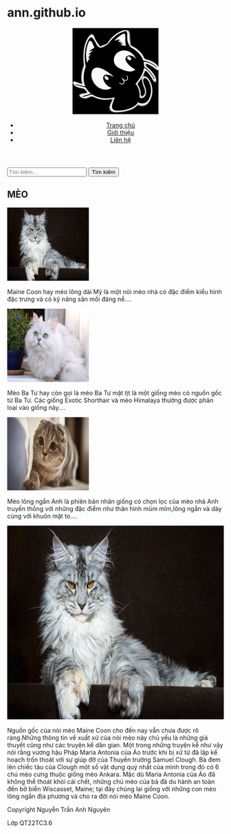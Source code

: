 # ann.github.io
<html lang="hh">
<head>
<meta charset="utf-8">
<meta name="viewport" content="width=device-width, initial-scale=1.0">
<title>Mèo</title>
<link href="meo.css" rel="stylesheet" type="text/css">
</head>
<body>
	<header>
		<div class="logo">
   	    <img src="den.jpg" width="200" height="200" alt="logo"/> </div>
		<nav class="menu">
			<ul>
			 	<li><a href="#">Trang chủ</a></li>
			  	<li><a href="#">Giới thiệu</a></li>
				<li><a href="#">Liên hệ</a></li>
			</ul>
		</nav>
	</header>
	<div class="container">
	<div class="col1">
	<div class="search-bar">
		<from action="/search" method="GET">
		  <input type="text" name="query" placeholder="Tìm kiếm...">
			<button type="submit">Tìm kiếm</button>
</from>
</div>
<h2>MÈO</h2>
<div class="post">
     	<img src="cool.jpg" width="190" height="170" alt="cool"/>
		<p>Maine Coon hay mèo lông dài Mỹ là một nòi mèo nhà có đặc điểm kiểu hình đặc trưng và có kỹ năng săn mồi đáng nể....</p>
</div>
<div class="post">
		<img src="batu.jpg" width="190" height="170" alt="batu"/>
		<p>Mèo Ba Tư hay còn gọi là mèo Ba Tư mặt tịt là một giống mèo có nguồn gốc từ Ba Tư. Các giống Exotic Shorthair và mèo Himalaya thường được phân loại vào giống này....</p>
</div>
<div class="post">
	    <img src="longngan.jpg" width="190" height="170" alt="longngan"/>
		<p>Mèo lông ngắn Anh là phiên bản nhân giống có chọn lọc của mèo nhà Anh truyền thống với những đặc điểm như thân hình mũm mĩm,lông ngắn và dày cùng với khuôn mặt to....</p>
</div>
</div>
<div class="col2">
		<img src="cool.jpg" width="800" height="450" alt="cool"/>
<p> Nguồn gốc của nòi mèo Maine Coon cho đến nay vẫn chưa được rõ ràng.Những thông tin về xuất xứ của nòi mèo này chủ yếu là những giả thuyết cũng như các truyện kể dân gian. Một trong những truyện kể như vậy nói rằng vương hậu Pháp Maria Antonia của Áo trước khi bị xử tử đã lập kế hoạch trốn thoát với sự giúp đỡ của Thuyền trưởng Samuel Clough. Bà đem lên chiếc tàu của Clough một số vật dụng quý nhất của mình trong đó có 6 chú mèo cưng thuộc giống mèo Ankara. Mặc dù Maria Antonia của Áo đã không thể thoát khỏi cái chết, những chú mèo của bà đã du hành an toàn đến bờ biển Wiscasset, Maine; tại đây chúng lai giống với những con mèo lông ngắn địa phương và cho ra đời nòi mèo Maine Coon.</p>
</div>
</div>
		<footer>
		<p>Copyright Nguyễn Trần Anh Nguyên</p>
		<p>Lớp QT22TC3.6</p>
		</footer>
</body>
</html>

